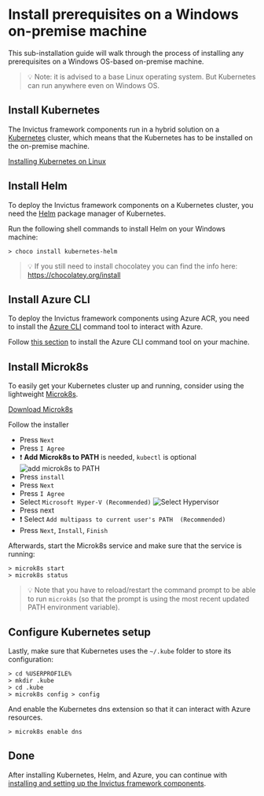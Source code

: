 # Install prerequisites on a Windows on-premise machine
This sub-installation guide will walk through the process of installing any prerequisites on a Windows OS-based on-premise machine.

> 💡 Note: it is advised to a base Linux operating system. But Kubernetes can run anywhere even on Windows OS.

## Install Kubernetes
The Invictus framework components run in a hybrid solution on a [Kubernetes](https://kubernetes.io/docs/concepts/overview/) cluster, which means that the Kubernetes has to be installed on the on-premise machine.

[Installing Kubernetes on Linux](https://kubernetes.io/docs/tasks/tools/install-kubectl-windows/)

## Install Helm
To deploy the Invictus framework components on a Kubernetes cluster, you need the [Helm](https://helm.sh/) package manager of Kubernetes.

Run the following shell commands to install Helm on your Windows machine:

```shell
> choco install kubernetes-helm
```

> 💡 If you still need to install chocolatey you can find the info here: https://chocolatey.org/install

## Install Azure CLI
To deploy the Invictus framework components using Azure ACR, you need to install the [Azure CLI](https://learn.microsoft.com/en-us/cli/azure/what-is-azure-cli) command tool to interact with Azure.

Follow [this section](https://learn.microsoft.com/en-us/cli/azure/install-azure-cli-windows?tabs=azure-cli) to install the Azure CLI command tool on your machine.

## Install Microk8s
To easily get your Kubernetes cluster up and running, consider using the lightweight [Microk8s](https://microk8s.io/).

[Download Microk8s](https://microk8s.io/microk8s-installer.exe)

Follow the installer
 - Press `Next`
 - Press `I Agree`
 - ❗ **Add Microk8s to PATH** is needed, `kubectl` is optional
  ![add microk8s to PATH](../images/microk8s_selection.png)
 - Press `install`
 - Press `Next`
 - Press `I Agree`
 - Select `Microsoft Hyper-V (Recommended)`
  ![Select Hypervisor](../images/selecthyperV.png)
 - Press next
 - ❗ Select `Add multipass to current user's PATH  (Recommended)`
 - Press `Next`, `Install`, `Finish`

Afterwards, start the Microk8s service and make sure that the service is running:
```shell
> microk8s start
> microk8s status
```

> 💡 Note that you have to reload/restart the command prompt to be able to run `microk8s` (so that the prompt is using the most recent updated PATH environment variable). 

## Configure Kubernetes setup
Lastly, make sure that Kubernetes uses the `~/.kube` folder to store its configuration:
```shell
> cd %USERPROFILE%
> mkdir .kube
> cd .kube
> microk8s config > config
```

And enable the Kubernetes dns extension so that it can interact with Azure resources.
```shell
> microk8s enable dns
```

## Done
After installing Kubernetes, Helm, and Azure, you can continue with [installing and setting up the Invictus framework components](../installguide.md). 